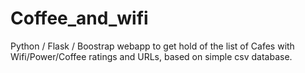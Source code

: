 # Coffee_and_wifi
Python / Flask / Boostrap webapp to get hold of the list of Cafes with Wifi/Power/Coffee ratings and URLs, based on simple csv database.
